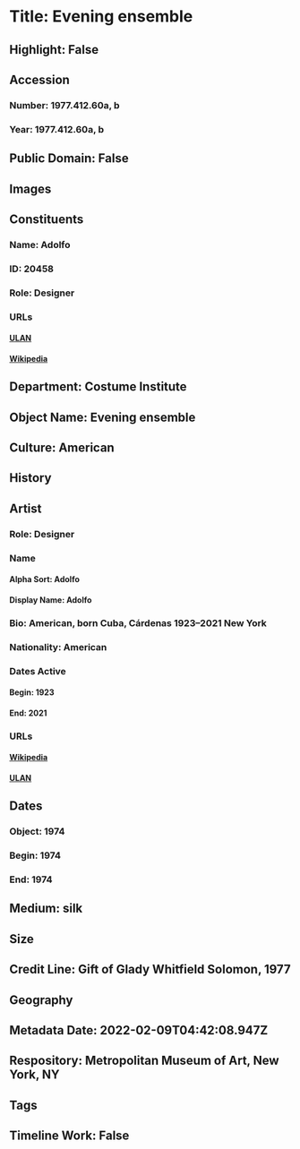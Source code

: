 # Title: Evening ensemble
## Highlight: False
## Accession
### Number: 1977.412.60a, b
### Year: 1977.412.60a, b
## Public Domain: False
## Images
## Constituents
### Name: Adolfo
### ID: 20458
### Role: Designer
### URLs
#### [ULAN](http://vocab.getty.edu/page/ulan/500524673)
#### [Wikipedia](https://www.wikidata.org/wiki/Q21598064)
## Department: Costume Institute
## Object Name: Evening ensemble
## Culture: American
## History
## Artist
### Role: Designer
### Name
#### Alpha Sort: Adolfo
#### Display Name: Adolfo
### Bio: American, born Cuba, Cárdenas 1923–2021 New York
### Nationality: American
### Dates Active
#### Begin: 1923
#### End: 2021
### URLs
#### [Wikipedia](https://www.wikidata.org/wiki/Q21598064)
#### [ULAN](http://vocab.getty.edu/page/ulan/500524673)
## Dates
### Object: 1974
### Begin: 1974
### End: 1974
## Medium: silk
## Size
## Credit Line: Gift of Glady Whitfield Solomon, 1977
## Geography
## Metadata Date: 2022-02-09T04:42:08.947Z
## Respository: Metropolitan Museum of Art, New York, NY
## Tags
## Timeline Work: False